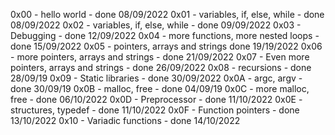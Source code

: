 0x00 - hello world - done 08/09/2022
0x01 - variables, if, else, while - done 08/09/2022
0x02 - variables, if, else, while - done 09/09/2022
0x03 - Debugging - done 12/09/2022
0x04 - more functions, more nested loops - done 15/09/2022
0x05 - pointers, arrays and strings done 19/19/2022
0x06 -  more pointers, arrays and strings - done 21/09/2022
0x07 - Even more pointers, arrays and strings - done 26/09/2022
0x08 - recursions - done 28/09/19
0x09 - Static libraries - done 30/09/2022
0x0A - argc, argv - done 30/09/19
0x0B - malloc, free - done 04/09/19
0x0C - more malloc, free - done 06/10/2022
0x0D - Preprocessor - done 11/10/2022
0x0E - structures, typedef -  done 11/10/2022
0x0F - Function pointers - done 13/10/2022
0x10 - Variadic functions - done 14/10/2022
